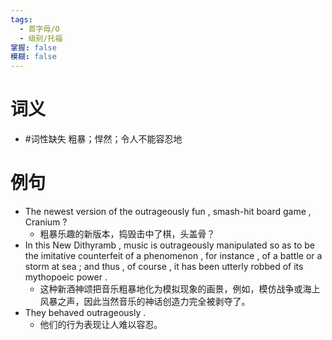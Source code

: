 ```yaml
---
tags:
  - 首字母/O
  - 级别/托福
掌握: false
模糊: false
---
```

# 词义
- #词性缺失 粗暴；悍然；令人不能容忍地
# 例句
- The newest version of the outrageously fun , smash-hit board game , Cranium ?
	- 粗暴乐趣的新版本，捣毁击中了棋，头盖骨？
- In this New Dithyramb , music is outrageously manipulated so as to be the imitative counterfeit of a phenomenon , for instance , of a battle or a storm at sea ; and thus , of course , it has been utterly robbed of its mythopoeic power .
	- 这种新酒神颂把音乐粗暴地化为模拟现象的画景，例如，模仿战争或海上风暴之声，因此当然音乐的神话创造力完全被剥夺了。
- They behaved outrageously .
	- 他们的行为表现让人难以容忍。
